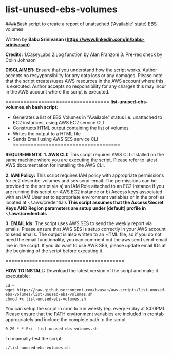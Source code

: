 list-unused-ebs-volumes
===================================

####Bash script to create a report of unattached ('Available' state) EBS volumes

Written by  **Babu Srinivasan  (https://www.linkedin.com/in/babu-srinivasan)**

**Credits:**  1.CaseyLabs  2.Log function by Alan Franzoni 3. Pre-req check by Colin Johnson

**DISCLAIMER:** Ensure that you understand how the script works. Author accepts no resyyponsibility for any data loss or any damages. Please note that the script creates/uses AWS resources in the AWS account where this is executed. Author accepts no responsibility for any charges this may incur in the AWS account where the script is executed.

===================================
**list-unused-ebs-volumes.sh bash script:**
- Generates a list of EBS Volumes in "Available" status i.e. unattached to EC2 instances, using AWS EC2 service CLI
- Constructs HTML output containing the list of volumes
- Writes the output to a HTML file 
- Sends Email using AWS SES service CLI
====================================

**REQUIREMENTS:**
**1. AWS CLI:** This script requires AWS CLI installed on the same machine where you are executing the script. Please refer to latest AWS documentation for installing the AWS CLI. 

**2. IAM Policy:** This script requires IAM policy with appropriate permissions for ec2 describe-volumes and ses send-email. The permissions can be provided to the script via 
      a) an IAM Role attached to an EC2 instance if you are running this script on AWS EC2 instance 
  or  b) Access keys associated with an IAM User set to appropriate environment variables or in the profiles located at ~/.aws/credentials
**This script assumes that the Access/Secret Keys AND Region parameters are setup under [default] profile in ~/.aws/credentials**

**3. EMAIL Ids:** The script uses AWS SES to send the weekly report via emails. Please ensure that AWS SES is setup correctly in your AWS account to send emails. The output is also written to an HTML file, so if you do not need the email functionality, you can comment out the aws send send-email line in the script. If you do want to use AWS SES, please update email IDs at the beginning of the script before executing it.

========================================

**HOW TO INSTALL:**  Download the latest version of the script and make it executable:
```
cd ~
wget https://raw.githubusercontent.com/bvasan/aws-scripts/list-unused-ebs-volumes/list-unused-ebs-volumes.sh
chmod +x list-unused-ebs-volumes.sh
```
You can setup the script in cron to run weekly (eg. every Friday at 8:00PM). Please ensure that the PATH environment variables are included in crontab appropriately and include the complete path to the script
```
0 20 * * Fri  list-unused-ebs-volumes.sh

```

To manually test the script:
```
./list-unused-ebs-volumes.sh
```

